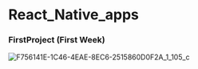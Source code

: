 # React_Native_apps
### FirstProject (First Week)
![F756141E-1C46-4EAE-8EC6-2515860D0F2A_1_105_c](https://user-images.githubusercontent.com/104751913/222900229-a4d6dbc8-cc07-4e22-915f-81ea25256420.jpeg)
